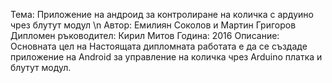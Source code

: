 
Тема: Приложение на андроид за контролиране на количка с ардуино чрез блутут модул \n
Автор: Емилиян Соколов и Мартин Григоров <br>
Дипломен ръководител: Кирил Митов
Година: 2016
Описание:
Основната цел на Настоящата дипломната работата е да се създаде приложение на Android за управление на количка чрез Arduino платка и блутут модул.  
